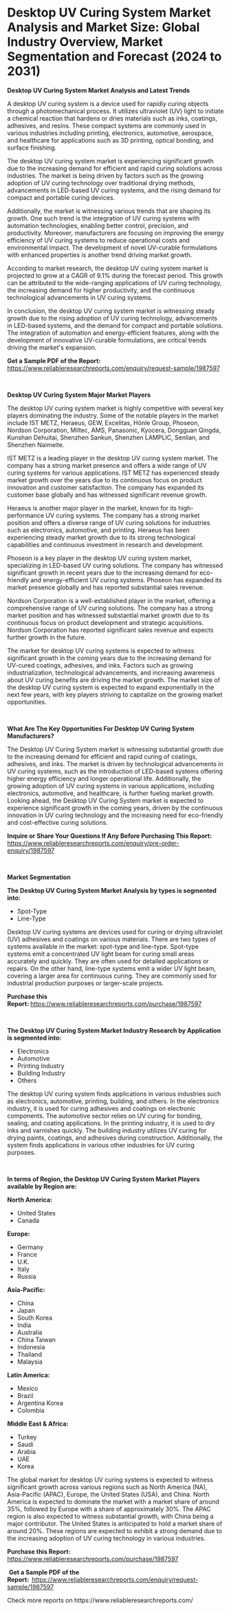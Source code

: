 <p><h1>Desktop UV Curing System Market Analysis and Market Size: Global Industry Overview, Market Segmentation and Forecast (2024 to 2031)</h1></p><p><strong>Desktop UV Curing System Market Analysis and Latest Trends</strong></p>
<p><p>A desktop UV curing system is a device used for rapidly curing objects through a photomechanical process. It utilizes ultraviolet (UV) light to initiate a chemical reaction that hardens or dries materials such as inks, coatings, adhesives, and resins. These compact systems are commonly used in various industries including printing, electronics, automotive, aerospace, and healthcare for applications such as 3D printing, optical bonding, and surface finishing.</p><p>The desktop UV curing system market is experiencing significant growth due to the increasing demand for efficient and rapid curing solutions across industries. The market is being driven by factors such as the growing adoption of UV curing technology over traditional drying methods, advancements in LED-based UV curing systems, and the rising demand for compact and portable curing devices.</p><p>Additionally, the market is witnessing various trends that are shaping its growth. One such trend is the integration of UV curing systems with automation technologies, enabling better control, precision, and productivity. Moreover, manufacturers are focusing on improving the energy efficiency of UV curing systems to reduce operational costs and environmental impact. The development of novel UV-curable formulations with enhanced properties is another trend driving market growth.</p><p>According to market research, the desktop UV curing system market is projected to grow at a CAGR of 9.1% during the forecast period. This growth can be attributed to the wide-ranging applications of UV curing technology, the increasing demand for higher productivity, and the continuous technological advancements in UV curing systems.</p><p>In conclusion, the desktop UV curing system market is witnessing steady growth due to the rising adoption of UV curing technology, advancements in LED-based systems, and the demand for compact and portable solutions. The integration of automation and energy-efficient features, along with the development of innovative UV-curable formulations, are critical trends driving the market's expansion.</p></p>
<p><strong>Get a Sample PDF of the Report:&nbsp;</strong> <a href="https://www.reliableresearchreports.com/enquiry/request-sample/1987597">https://www.reliableresearchreports.com/enquiry/request-sample/1987597</a></p>
<p>&nbsp;</p>
<p><strong>Desktop UV Curing System Major Market Players</strong></p>
<p><p>The desktop UV curing system market is highly competitive with several key players dominating the industry. Some of the notable players in the market include IST METZ, Heraeus, GEW, Excelitas, Hönle Group, Phoseon, Nordson Corporation, Miltec, AMS, Panasonic, Kyocera, Dongguan Qingda, Kunshan Dehuitai, Shenzhen Sankun, Shenzhen LAMPLIC, Senlian, and Shenzhen Naimeite.</p><p>IST METZ is a leading player in the desktop UV curing system market. The company has a strong market presence and offers a wide range of UV curing systems for various applications. IST METZ has experienced steady market growth over the years due to its continuous focus on product innovation and customer satisfaction. The company has expanded its customer base globally and has witnessed significant revenue growth.</p><p>Heraeus is another major player in the market, known for its high-performance UV curing systems. The company has a strong market position and offers a diverse range of UV curing solutions for industries such as electronics, automotive, and printing. Heraeus has been experiencing steady market growth due to its strong technological capabilities and continuous investment in research and development.</p><p>Phoseon is a key player in the desktop UV curing system market, specializing in LED-based UV curing solutions. The company has witnessed significant growth in recent years due to the increasing demand for eco-friendly and energy-efficient UV curing systems. Phoseon has expanded its market presence globally and has reported substantial sales revenue.</p><p>Nordson Corporation is a well-established player in the market, offering a comprehensive range of UV curing solutions. The company has a strong market position and has witnessed substantial market growth due to its continuous focus on product development and strategic acquisitions. Nordson Corporation has reported significant sales revenue and expects further growth in the future.</p><p>The market for desktop UV curing systems is expected to witness significant growth in the coming years due to the increasing demand for UV-cured coatings, adhesives, and inks. Factors such as growing industrialization, technological advancements, and increasing awareness about UV curing benefits are driving the market growth. The market size of the desktop UV curing system is expected to expand exponentially in the next few years, with key players striving to capitalize on the growing market opportunities.</p></p>
<p>&nbsp;</p>
<p><strong>What Are The Key Opportunities For Desktop UV Curing System Manufacturers?</strong></p>
<p><p>The Desktop UV Curing System market is witnessing substantial growth due to the increasing demand for efficient and rapid curing of coatings, adhesives, and inks. The market is driven by technological advancements in UV curing systems, such as the introduction of LED-based systems offering higher energy efficiency and longer operational life. Additionally, the growing adoption of UV curing systems in various applications, including electronics, automotive, and healthcare, is further fueling market growth. Looking ahead, the Desktop UV Curing System market is expected to experience significant growth in the coming years, driven by the continuous innovation in UV curing technology and the increasing need for eco-friendly and cost-effective curing solutions.</p></p>
<p><strong>Inquire or Share Your Questions If Any Before Purchasing This Report:</strong> <a href="https://www.reliableresearchreports.com/enquiry/pre-order-enquiry/1987597">https://www.reliableresearchreports.com/enquiry/pre-order-enquiry/1987597</a></p>
<p>&nbsp;</p>
<p><strong>Market Segmentation</strong></p>
<p><strong>The Desktop UV Curing System Market Analysis by types is segmented into:</strong></p>
<p><ul><li>Spot-Type</li><li>Line-Type</li></ul></p>
<p><p>Desktop UV curing systems are devices used for curing or drying ultraviolet (UV) adhesives and coatings on various materials. There are two types of systems available in the market: spot-type and line-type. Spot-type systems emit a concentrated UV light beam for curing small areas accurately and quickly. They are often used for detailed applications or repairs. On the other hand, line-type systems emit a wider UV light beam, covering a larger area for continuous curing. They are commonly used for industrial production purposes or larger-scale projects.</p></p>
<p><strong>Purchase this Report:&nbsp;</strong><a href="https://www.reliableresearchreports.com/purchase/1987597">https://www.reliableresearchreports.com/purchase/1987597</a></p>
<p>&nbsp;</p>
<p><strong>The Desktop UV Curing System Market Industry Research by Application is segmented into:</strong></p>
<p><ul><li>Electronics</li><li>Automotive</li><li>Printing Industry</li><li>Building Industry</li><li>Others</li></ul></p>
<p><p>The desktop UV curing system finds applications in various industries such as electronics, automotive, printing, building, and others. In the electronics industry, it is used for curing adhesives and coatings on electronic components. The automotive sector relies on UV curing for bonding, sealing, and coating applications. In the printing industry, it is used to dry inks and varnishes quickly. The building industry utilizes UV curing for drying paints, coatings, and adhesives during construction. Additionally, the system finds applications in various other industries for UV curing purposes.</p></p>
<p>&nbsp;</p>
<p><strong>In terms of Region, the Desktop UV Curing System Market Players available by Region are:</strong></p>
<p>
    <p> <strong> North America: </strong>
        <ul>
            <li>United States</li>
            <li>Canada</li>
        </ul>
        </p> 
    <p> <strong> Europe: </strong>
        <ul>
            <li>Germany</li>
            <li>France</li>
            <li>U.K.</li>
            <li>Italy</li>
            <li>Russia</li>
        </ul>
        </p> 
    <p> <strong> Asia-Pacific: </strong>
        <ul>
            <li>China</li>
            <li>Japan</li>
            <li>South Korea</li>
            <li>India</li>
            <li>Australia</li>
            <li>China Taiwan</li>
            <li>Indonesia</li>
            <li>Thailand</li>
            <li>Malaysia</li>
        </ul>
        </p> 
    <p> <strong> Latin America: </strong>
        <ul>
            <li>Mexico</li>
            <li>Brazil</li>
            <li>Argentina Korea</li>
            <li>Colombia</li>
        </ul>
        </p> 
    <p> <strong> Middle East & Africa: </strong>
        <ul>
            <li>Turkey</li>
            <li>Saudi</li>
            <li>Arabia</li>
            <li>UAE</li>
            <li>Korea</li>
        </ul>
    </p>
    </p>
<p><p>The global market for desktop UV curing systems is expected to witness significant growth across various regions such as North America (NA), Asia-Pacific (APAC), Europe, the United States (USA), and China. North America is expected to dominate the market with a market share of around 35%, followed by Europe with a share of approximately 30%. The APAC region is also expected to witness substantial growth, with China being a major contributor. The United States is anticipated to hold a market share of around 20%. These regions are expected to exhibit a strong demand due to the increasing adoption of UV curing technology in various industries.</p></p>
<p><strong>Purchase this Report: </strong><a href="https://www.reliableresearchreports.com/purchase/1987597">https://www.reliableresearchreports.com/purchase/1987597</a></p>
<p>&nbsp;<strong>Get a Sample PDF of the Report:&nbsp;&nbsp;</strong><a href="https://www.reliableresearchreports.com/enquiry/request-sample/1987597">https://www.reliableresearchreports.com/enquiry/request-sample/1987597</a></p>
<p><strong></strong></p>
<p>Check more reports on https://www.reliableresearchreports.com/</p>